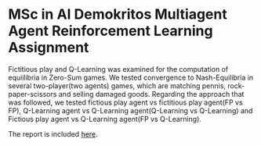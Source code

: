 # MSc in AI Demokritos Multiagent Agent Reinforcement Learning Assignment

Fictitious play and Q-Learning was examined for the computation of equiilibria in Zero-Sum games. We tested convergence to Nash-Equilibria in several two-player(two agents) games, which are matching pennis, rock-paper-scissors and selling damaged goods. Regarding the approach that was followed, we tested fictious play agent vs fictitious play agent(FP vs FP), Q-Learning agent vs Q-Learning agent(Q-Learning vs Q-Learning) and Fictious play agent vs Q-Learning agent(FP vs Q-Learning). 

The report is included [here](https://github.com/Tsili123/Computation-of-Equilibria-in-Zero-Sum-Games/blob/main/ReportAgents_mtn2323.pdf).
